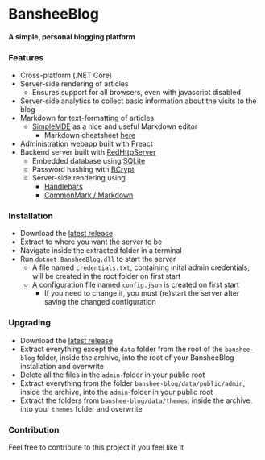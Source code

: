 # BansheeBlog
#### A simple, personal blogging platform

### Features
- Cross-platform (.NET Core)
- Server-side rendering of articles
    - Ensures support for all browsers, even with javascript disabled
- Server-side analytics to collect basic information about the visits to the blog
- Markdown for text-formatting of articles
    - [SimpleMDE](https://github.com/sparksuite/simplemde-markdown-editor) as a nice and useful Markdown editor
        - Markdown cheatsheet [here](https://github.com/adam-p/markdown-here/wiki/Markdown-Cheatsheet)
- Administration webapp built with [Preact](https://github.com/developit/preact)
- Backend server built with [RedHttpServer](https://github.com/rosenbjerg/Red)
    - Embedded database using [SQLite](https://github.com/praeclarum/sqlite-net)
    - Password hashing with [BCrypt](https://github.com/neoKushan/BCrypt.Net-Core)
    - Server-side rendering using
      - [Handlebars](https://github.com/rexm/Handlebars.Net)
      - [CommonMark / Markdown](https://github.com/Knagis/CommonMark.NET/)

### Installation
- Download the [latest release](https://github.com/rosenbjerg/BansheeBlog/releases)
- Extract to where you want the server to be
- Navigate inside the extracted folder in a terminal
- Run `dotnet BansheeBlog.dll` to start the server
  - A file named `credentials.txt`, containing inital admin credentials, will be created in the root folder on first start
  - A configuration file named `config.json` is created on first start
    - If you need to change it, you must (re)start the server after saving the changed configuration
    
### Upgrading
- Download the [latest release](https://github.com/rosenbjerg/BansheeBlog/releases)
- Extract everything except the `data` folder from the root of the `banshee-blog` folder, inside the archive, into the root of your BansheeBlog installation and overwrite
- Delete all the files in the `admin`-folder in your public root
- Extract everything from the folder `banshee-blog/data/public/admin`, inside the archive, into the `admin`-folder in your public root
- Extract the folders from `banshee-blog/data/themes`, inside the archive, into your `themes` folder and overwrite
  
    
### Contribution
Feel free to contribute to this project if you feel like it
